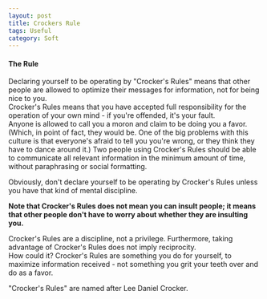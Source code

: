 ```yaml
---
layout: post
title: Crockers Rule
tags: Useful
category: Soft
---
```

#### The Rule ####

Declaring yourself to be operating by "Crocker's Rules" means that other people are allowed to optimize their messages for information, not for being nice to you.  
Crocker's Rules means that you have accepted full responsibility for the operation of your own mind - if you're offended, it's your fault.  
Anyone is allowed to call you a moron and claim to be doing you a favor.  (Which, in point of fact, they would be.  One of the big problems with this culture is that everyone's afraid to tell you you're wrong, or they think they have to dance around it.)  Two people using Crocker's Rules should be able to communicate all relevant information in the minimum amount of time, without paraphrasing or social formatting.  

Obviously, don't declare yourself to be operating by Crocker's Rules unless you have that kind of mental discipline.

**Note that Crocker's Rules does not mean you can insult people; it means that other people don't have to worry about whether they are insulting you.**  

Crocker's Rules are a discipline, not a privilege.  Furthermore, taking advantage of Crocker's Rules does not imply reciprocity.  
How could it?  Crocker's Rules are something you do for yourself, to maximize information received - not something you grit your teeth over and do as a favor.

"Crocker's Rules" are named after Lee Daniel Crocker.

